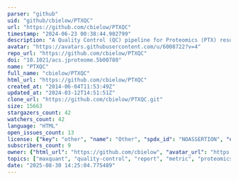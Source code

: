 ```yaml
---
parser: "github"
uid: "github/cbielow/PTXQC"
url: "https://github.com/cbielow/PTXQC"
timestamp: "2024-06-23 00:38:44.902799"
description: "A Quality Control (QC) pipeline for Proteomics (PTX) results generated by MaxQuant"
avatar: "https://avatars.githubusercontent.com/u/6008722?v=4"
repo_url: "https://github.com/cbielow/PTXQC"
doi: "10.1021/acs.jproteome.5b00780"
name: "PTXQC"
full_name: "cbielow/PTXQC"
html_url: "https://github.com/cbielow/PTXQC"
created_at: "2014-06-04T11:53:49Z"
updated_at: "2024-03-12T14:51:51Z"
clone_url: "https://github.com/cbielow/PTXQC.git"
size: 15663
stargazers_count: 42
watchers_count: 42
language: "HTML"
open_issues_count: 13
license: {"key": "other", "name": "Other", "spdx_id": "NOASSERTION", "url": null, "node_id": "MDc6TGljZW5zZTA="}
subscribers_count: 9
owner: {"html_url": "https://github.com/cbielow", "avatar_url": "https://avatars.githubusercontent.com/u/6008722?v=4", "login": "cbielow", "type": "User"}
topics: ["maxquant", "quality-control", "report", "metric", "proteomics", "heatmap", "match-between-runs", "drag-and-drop", "openms", "mztab", "quality-metrics", "hacktoberfest"]
date: "2025-08-30 14:25:04.775489"
---
```

